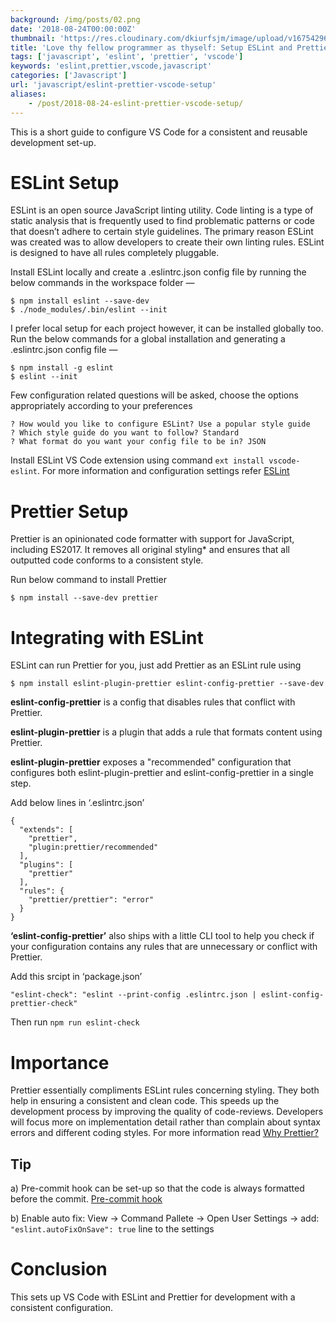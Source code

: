 ```yaml
---
background: /img/posts/02.png
date: '2018-08-24T00:00:00Z'
thumbnail: 'https://res.cloudinary.com/dkiurfsjm/image/upload/v1675429691/JavaScript_v4qblf.jpg'
title: 'Love thy fellow programmer as thyself: Setup ESLint and Prettier in VSCode'
tags: ['javascript', 'eslint', 'prettier', 'vscode']
keywords: 'eslint,prettier,vscode,javascript'
categories: ['Javascript']
url: 'javascript/eslint-prettier-vscode-setup'
aliases:
    - /post/2018-08-24-eslint-prettier-vscode-setup/
---
```


This is a short guide to configure VS Code for a consistent and reusable development set-up.

# ESLint Setup

ESLint is an open source JavaScript linting utility. Code linting is a type of static analysis that is frequently used to find problematic patterns or code that doesn’t adhere to certain style guidelines. The primary reason ESLint was created was to allow developers to create their own linting rules. ESLint is designed to have all rules completely pluggable.

Install ESLint locally and create a .eslintrc.json config file by running the below commands in the workspace folder —

```
$ npm install eslint --save-dev
$ ./node_modules/.bin/eslint --init
```

I prefer local setup for each project however, it can be installed globally too. Run the below commands for a global installation and generating a .eslintrc.json config file —

```
$ npm install -g eslint
$ eslint --init
```

Few configuration related questions will be asked, choose the options appropriately according to your preferences

```
? How would you like to configure ESLint? Use a popular style guide
? Which style guide do you want to follow? Standard
? What format do you want your config file to be in? JSON
```

Install ESLint VS Code extension using command `ext install vscode-eslint`. For more information and configuration settings refer [ESLint](https://marketplace.visualstudio.com/items?itemName=dbaeumer.vscode-eslint)

# Prettier Setup

Prettier is an opinionated code formatter with support for JavaScript, including ES2017. It removes all original styling\* and ensures that all outputted code conforms to a consistent style.

Run below command to install Prettier

```
$ npm install --save-dev prettier
```

# Integrating with ESLint

ESLint can run Prettier for you, just add Prettier as an ESLint rule using

```
$ npm install eslint-plugin-prettier eslint-config-prettier --save-dev
```

**eslint-config-prettier** is a config that disables rules that conflict with Prettier.

**eslint-plugin-prettier** is a plugin that adds a rule that formats content using Prettier.

**eslint-plugin-prettier** exposes a "recommended" configuration that configures both eslint-plugin-prettier and eslint-config-prettier in a single step.

Add below lines in ‘.eslintrc.json’

```
{
  "extends": [
    "prettier",
    "plugin:prettier/recommended"
  ],
  "plugins": [
    "prettier"
  ],
  "rules": {
    "prettier/prettier": "error"
  }
}
```

**‘eslint-config-prettier’** also ships with a little CLI tool to help you check if your configuration contains any rules that are unnecessary or conflict with Prettier.

Add this srcipt in ‘package.json’

```
"eslint-check": "eslint --print-config .eslintrc.json | eslint-config-prettier-check"
```

Then run `npm run eslint-check`

# Importance

Prettier essentially compliments ESLint rules concerning styling. They both help in ensuring a consistent and clean code. This speeds up the development process by improving the quality of code-reviews. Developers will focus more on implementation detail rather than complain about syntax errors and different coding styles. For more information read [Why Prettier?](https://prettier.io/docs/en/why-prettier.html)

## Tip

a) Pre-commit hook can be set-up so that the code is always formatted before the commit. [Pre-commit hook](https://gist.github.com/cadebward/c26e218220d653385d876f9a81308140)

b) Enable auto fix: View → Command Pallete → Open User Settings → add: `"eslint.autoFixOnSave": true` line to the settings

# Conclusion

This sets up VS Code with ESLint and Prettier for development with a consistent configuration.

